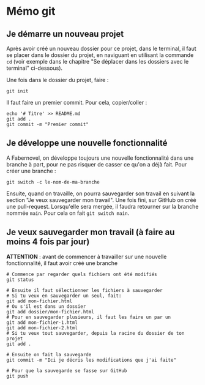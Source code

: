 # Mémo git
## Je démarre un nouveau projet
Après avoir créé un nouveau dossier pour ce projet, dans le terminal, il faut se placer dans le dossier du projet, en naviguant en utilisant la commande `cd` (voir exemple dans le chapitre "Se déplacer dans les dossiers avec le terminal" ci-dessous).

Une fois dans le dossier du projet, faire : 
```
git init
```
Il faut faire un premier commit. Pour cela, copier/coller : 
```
echo '# Titre' >> README.md
git add .
git commit -m "Premier commit"
```

## Je développe une nouvelle fonctionnalité
A Fabernovel, on développe toujours une nouvelle fonctionnalité dans une branche à part, pour ne pas risquer de casser ce qu'on a déjà fait. Pour créer une branche :
```
git switch -c le-nom-de-ma-branche
```
Ensuite, quand on travaille, on pourra sauvegarder son travail en suivant la section "Je veux sauvegarder mon travail".
Une fois fini, sur GitHub on créé une pull-request. Lorsqu'elle sera mergée, il faudra retourner sur la branche nommée `main`. Pour cela on fait `git switch main`.

## Je veux sauvegarder mon travail (à faire au moins 4 fois par jour)
**ATTENTION** : avant de commencer à travailler sur une nouvelle fonctionnalité, il faut avoir créé une branche
```
# Commence par regarder quels fichiers ont été modifiés
git status

# Ensuite il faut sélectionner les fichiers à sauvegarder
# Si tu veux en sauvegarder un seul, fait:
git add mon-fichier.html
# Ou s'il est dans un dossier
git add dossier/mon-fichier.html
# Pour en sauvegarder plusieurs, il faut les faire un par un
git add mon-fichier-1.html
git add mon-fichier-2.html
# Si tu veux tout sauvegarder, depuis la racine du dossier de ton projet
git add .

# Ensuite on fait la sauvegarde
git commit -m "Ici je décris les modifications que j'ai faite"

# Pour que la sauvegarde se fasse sur GitHub
git push
```